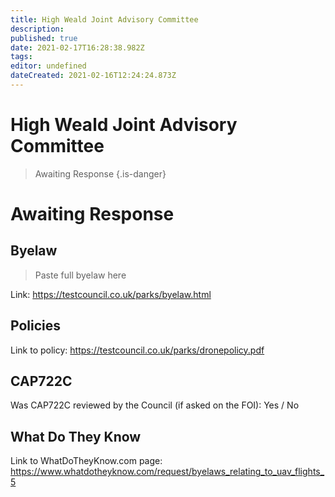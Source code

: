 ```yaml
---
title: High Weald Joint Advisory Committee
description: 
published: true
date: 2021-02-17T16:28:38.982Z
tags: 
editor: undefined
dateCreated: 2021-02-16T12:24:24.873Z
---
```


# High Weald Joint Advisory Committee
>  Awaiting Response
> {.is-danger}

# Awaiting Response
## Byelaw
> Paste full byelaw here

Link: https://testcouncil.co.uk/parks/byelaw.html

## Policies

Link to policy: https://testcouncil.co.uk/parks/dronepolicy.pdf

## CAP722C

Was CAP722C reviewed by the Council (if asked on the FOI): Yes / No

## What Do They Know

Link to WhatDoTheyKnow.com page: https://www.whatdotheyknow.com/request/byelaws_relating_to_uav_flights_5